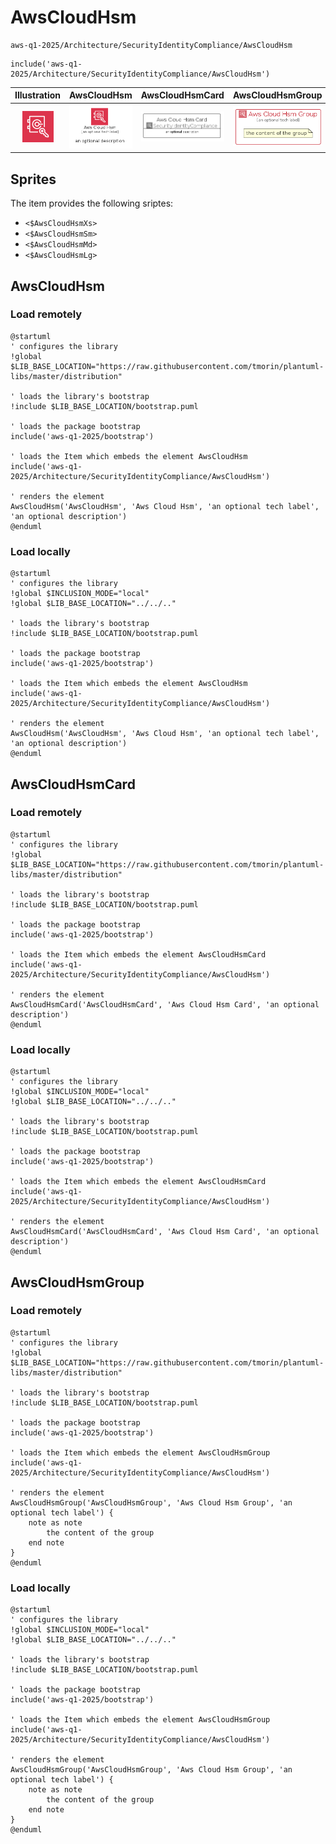 # AwsCloudHsm


```text
aws-q1-2025/Architecture/SecurityIdentityCompliance/AwsCloudHsm
```

```text
include('aws-q1-2025/Architecture/SecurityIdentityCompliance/AwsCloudHsm')
```



| Illustration | AwsCloudHsm | AwsCloudHsmCard | AwsCloudHsmGroup |
| :---: | :---: | :---: | :---: |
| ![illustration for Illustration](../../../aws-q1-2025/Architecture/SecurityIdentityCompliance/AwsCloudHsm.png) | ![illustration for AwsCloudHsm](../../../aws-q1-2025/Architecture/SecurityIdentityCompliance/AwsCloudHsm.Local.png) | ![illustration for AwsCloudHsmCard](../../../aws-q1-2025/Architecture/SecurityIdentityCompliance/AwsCloudHsmCard.Local.png) | ![illustration for AwsCloudHsmGroup](../../../aws-q1-2025/Architecture/SecurityIdentityCompliance/AwsCloudHsmGroup.Local.png) |



## Sprites
The item provides the following sriptes:

- `<$AwsCloudHsmXs>`
- `<$AwsCloudHsmSm>`
- `<$AwsCloudHsmMd>`
- `<$AwsCloudHsmLg>`





## AwsCloudHsm

### Load remotely
```plantuml
@startuml
' configures the library
!global $LIB_BASE_LOCATION="https://raw.githubusercontent.com/tmorin/plantuml-libs/master/distribution"

' loads the library's bootstrap
!include $LIB_BASE_LOCATION/bootstrap.puml

' loads the package bootstrap
include('aws-q1-2025/bootstrap')

' loads the Item which embeds the element AwsCloudHsm
include('aws-q1-2025/Architecture/SecurityIdentityCompliance/AwsCloudHsm')

' renders the element
AwsCloudHsm('AwsCloudHsm', 'Aws Cloud Hsm', 'an optional tech label', 'an optional description')
@enduml
```

### Load locally
```plantuml
@startuml
' configures the library
!global $INCLUSION_MODE="local"
!global $LIB_BASE_LOCATION="../../.."

' loads the library's bootstrap
!include $LIB_BASE_LOCATION/bootstrap.puml

' loads the package bootstrap
include('aws-q1-2025/bootstrap')

' loads the Item which embeds the element AwsCloudHsm
include('aws-q1-2025/Architecture/SecurityIdentityCompliance/AwsCloudHsm')

' renders the element
AwsCloudHsm('AwsCloudHsm', 'Aws Cloud Hsm', 'an optional tech label', 'an optional description')
@enduml
```

## AwsCloudHsmCard

### Load remotely
```plantuml
@startuml
' configures the library
!global $LIB_BASE_LOCATION="https://raw.githubusercontent.com/tmorin/plantuml-libs/master/distribution"

' loads the library's bootstrap
!include $LIB_BASE_LOCATION/bootstrap.puml

' loads the package bootstrap
include('aws-q1-2025/bootstrap')

' loads the Item which embeds the element AwsCloudHsmCard
include('aws-q1-2025/Architecture/SecurityIdentityCompliance/AwsCloudHsm')

' renders the element
AwsCloudHsmCard('AwsCloudHsmCard', 'Aws Cloud Hsm Card', 'an optional description')
@enduml
```

### Load locally
```plantuml
@startuml
' configures the library
!global $INCLUSION_MODE="local"
!global $LIB_BASE_LOCATION="../../.."

' loads the library's bootstrap
!include $LIB_BASE_LOCATION/bootstrap.puml

' loads the package bootstrap
include('aws-q1-2025/bootstrap')

' loads the Item which embeds the element AwsCloudHsmCard
include('aws-q1-2025/Architecture/SecurityIdentityCompliance/AwsCloudHsm')

' renders the element
AwsCloudHsmCard('AwsCloudHsmCard', 'Aws Cloud Hsm Card', 'an optional description')
@enduml
```

## AwsCloudHsmGroup

### Load remotely
```plantuml
@startuml
' configures the library
!global $LIB_BASE_LOCATION="https://raw.githubusercontent.com/tmorin/plantuml-libs/master/distribution"

' loads the library's bootstrap
!include $LIB_BASE_LOCATION/bootstrap.puml

' loads the package bootstrap
include('aws-q1-2025/bootstrap')

' loads the Item which embeds the element AwsCloudHsmGroup
include('aws-q1-2025/Architecture/SecurityIdentityCompliance/AwsCloudHsm')

' renders the element
AwsCloudHsmGroup('AwsCloudHsmGroup', 'Aws Cloud Hsm Group', 'an optional tech label') {
    note as note
        the content of the group
    end note
}
@enduml
```

### Load locally
```plantuml
@startuml
' configures the library
!global $INCLUSION_MODE="local"
!global $LIB_BASE_LOCATION="../../.."

' loads the library's bootstrap
!include $LIB_BASE_LOCATION/bootstrap.puml

' loads the package bootstrap
include('aws-q1-2025/bootstrap')

' loads the Item which embeds the element AwsCloudHsmGroup
include('aws-q1-2025/Architecture/SecurityIdentityCompliance/AwsCloudHsm')

' renders the element
AwsCloudHsmGroup('AwsCloudHsmGroup', 'Aws Cloud Hsm Group', 'an optional tech label') {
    note as note
        the content of the group
    end note
}
@enduml
```

